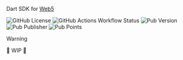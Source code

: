 Dart SDK for [Web5](https://github.com/TBD54566975/web5-spec?tab=readme-ov-file#web5-sdk-features)


![GitHub License](https://img.shields.io/github/license/TBD54566975/web5-dart) ![GitHub Actions Workflow Status](https://img.shields.io/github/actions/workflow/status/tbd54566975/web5-dart/ci.yml) ![Pub Version](https://img.shields.io/pub/v/web5?link=https%3A%2F%2Fpub.dev%2Fpackages%2Fweb5) ![Pub Publisher](https://img.shields.io/pub/publisher/web5) ![Pub Points](https://img.shields.io/pub/points/web5)

> [!WARNING]
> 🚧 WIP 👷